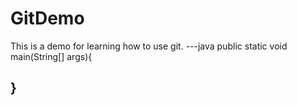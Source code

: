 # GitDemo
This is a  demo for learning how to use git.
---java
public static void main(String[] args){

}
---
